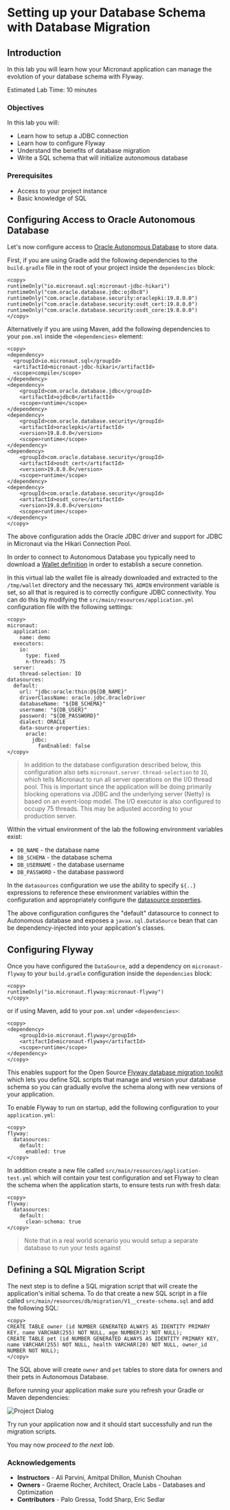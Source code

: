 # Setting up your Database Schema with Database Migration

## Introduction
In this lab you will learn how your Micronaut application can manage the evolution of your database schema with Flyway.

Estimated Lab Time: 10 minutes

### Objectives

In this lab you will:
* Learn how to setup a JDBC connection
* Learn how to configure Flyway
* Understand the benefits of database migration
* Write a SQL schema that will initialize autonomous database

### Prerequisites

- Access to your project instance
- Basic knowledge of SQL

## Configuring Access to Oracle Autonomous Database

Let's now configure access to [Oracle Autonomous Database](https://www.oracle.com/autonomous-database/) to store data.

First, if you are using Gradle add the following dependencies to the `build.gradle` file in the root of your project inside the `dependencies` block:

    <copy>
    runtimeOnly("io.micronaut.sql:micronaut-jdbc-hikari")
    runtimeOnly("com.oracle.database.jdbc:ojdbc8")
    runtimeOnly("com.oracle.database.security:oraclepki:19.8.0.0")
    runtimeOnly("com.oracle.database.security:osdt_cert:19.8.0.0")
    runtimeOnly("com.oracle.database.security:osdt_core:19.8.0.0")
    </copy>

Alternatively if you are using Maven, add the following dependencies to your `pom.xml` inside the `<dependencies>` element:

    <copy>
    <dependency>
      <groupId>io.micronaut.sql</groupId>
      <artifactId>micronaut-jdbc-hikari</artifactId>
      <scope>compile</scope>
    </dependency>
    <dependency>
        <groupId>com.oracle.database.jdbc</groupId>
        <artifactId>ojdbc8</artifactId>
        <scope>runtime</scope>
    </dependency>
    <dependency>
        <groupId>com.oracle.database.security</groupId>
        <artifactId>oraclepki</artifactId>
        <version>19.8.0.0</version>
        <scope>runtime</scope>
    </dependency>
    <dependency>
        <groupId>com.oracle.database.security</groupId>
        <artifactId>osdt_cert</artifactId>
        <version>19.8.0.0</version>
        <scope>runtime</scope>
    </dependency>
    <dependency>
        <groupId>com.oracle.database.security</groupId>
        <artifactId>osdt_core</artifactId>
        <version>19.8.0.0</version>
        <scope>runtime</scope>
    </dependency>
    </copy>

The above configuration adds the Oracle JDBC driver and support for JDBC in Micronaut via the Hikari Connection Pool.

In order to connect to Autonomous Database you typically need to download a [Wallet definition](https://docs.oracle.com/en/cloud/paas/atp-cloud/atpug/wallet-rotate.html#GUID-F0995A6A-78BD-4C9D-9A34-B970BD152CAD) in order to establish a secure connetion.

In this virtual lab the wallet file is already downloaded and extracted to the `/tmp/wallet` directory and the necessary `TNS_ADMIN` environment variable is set, so all that is required is to correctly configure JDBC connectivity. You can do this by modifying the `src/main/resources/application.yml` configuration file with the following settings:

    <copy>
    micronaut:
      application:
        name: demo
      executors:
        io:
          type: fixed
          n-threads: 75
      server:
        thread-selection: IO
    datasources:
      default:
        url: "jdbc:oracle:thin:@${DB_NAME}"
        driverClassName: oracle.jdbc.OracleDriver
        databaseName: "${DB_SCHEMA}"
        username: "${DB_USER}"
        password: "${DB_PASSWORD}"
        dialect: ORACLE
        data-source-properties:
          oracle:
            jdbc:
              fanEnabled: false
    </copy>

> In addition to the database configuration described below, this configuration also sets `micronaut.server.thread-selection` to `IO`, which tells Micronaut to run all server operations on the I/O thread pool. This is important since the application will be doing primarily blocking operations via JDBC and the underlying server (Netty) is based on an event-loop model. The I/O executor is also configured to occupy 75 threads. This may be adjusted according to your production server.

Within the virtual environment of the lab the following environment variables exist:

* `DB_NAME` - the database name
* `DB_SCHEMA` - the database schema
* `DB_USERNAME` - the database username
* `DB_PASSWORD` - the database password

In the `datasources` configuration we use the ability to specify `${..}` expressions to reference these environment variables within the configuration and appropriately configure the [datasource properties](https://micronaut-projects.github.io/micronaut-sql/latest/guide/configurationreference.html#io.micronaut.configuration.jdbc.hikari.DatasourceConfiguration).

The above configuration configures the "default" datasource to connect to Autonomous database and exposes a `javax.sql.DataSource` bean that can be dependency-injected into your application's classes.

## Configuring Flyway

Once you have configured the `DataSource`, add a dependency on `micronaut-flyway` to your `build.gradle` configuration inside the `dependencies` block:

    <copy>
    runtimeOnly("io.micronaut.flyway:micronaut-flyway")
    </copy>

or if using Maven, add to your `pom.xml` under `<dependencies>`:

    <copy>
    <dependency>
        <groupId>io.micronaut.flyway</groupId>
        <artifactId>micronaut-flyway</artifactId>
        <scope>runtime</scope>
    </dependency>
    </copy>

This enables support for the Open Source [Flyway database migration toolkit](https://flywaydb.org) which lets you define SQL scripts that manage and version your database schema so you can gradually evolve the schema along with new versions of your application.

To enable Flyway to run on startup, add the following configuration to your `application.yml`:

    <copy>
    flyway:
      datasources:
        default:
          enabled: true
    </copy>

In addition create a new file called `src/main/resources/application-test.yml` which will contain your test configuration and set Flyway to clean the schema when the application starts, to ensure tests run with fresh data:

    <copy>
    flyway:
      datasources:
        default:
          clean-schema: true
    </copy>

> Note that in a real world scenario you would setup a separate database to run your tests against

## Defining a SQL Migration Script

The next step is to define a SQL migration script that will create the application's initial schema. To do that create a new SQL script in a file called `src/main/resources/db/migration/V1__create-schema.sql` and add the following SQL:

    <copy>
    CREATE TABLE owner (id NUMBER GENERATED ALWAYS AS IDENTITY PRIMARY KEY, name VARCHAR(255) NOT NULL, age NUMBER(2) NOT NULL);
    CREATE TABLE pet (id NUMBER GENERATED ALWAYS AS IDENTITY PRIMARY KEY, name VARCHAR(255) NOT NULL, health VARCHAR(20) NOT NULL, owner_id NUMBER NOT NULL);
    </copy>

The SQL above will create `owner` and `pet` tables to store data for owners and their pets in Autonomous Database.

Before running your application make sure you refresh your Gradle or Maven dependencies:

![Project Dialog](../images/dependency-refresh.png)

Try run your application now and it should start successfully and run the migration scripts.

You may now *proceed to the next lab*.

### Acknowledgements
- **Instructors** - Ali Parvini, Amitpal Dhillon, Munish Chouhan
- **Owners** - Graeme Rocher, Architect, Oracle Labs - Databases and Optimization
- **Contributors** - Palo Gressa, Todd Sharp, Eric Sedlar
